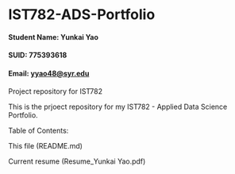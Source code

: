 # IST782-ADS-Portfolio

#### Student Name: Yunkai Yao
#### SUID: 775393618
#### Email: yyao48@syr.edu

Project repository for IST782

This is the prjoect repository for my IST782 - Applied Data Science Portfolio.

Table of Contents:

This file (README.md)

Current resume (Resume_Yunkai Yao.pdf)